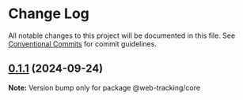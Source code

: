 # Change Log

All notable changes to this project will be documented in this file.
See [Conventional Commits](https://conventionalcommits.org) for commit guidelines.

## [0.1.1](https://github.com/illusionGD/web-tracking/compare/v0.1.1-alpha.0...v0.1.1) (2024-09-24)

**Note:** Version bump only for package @web-tracking/core
